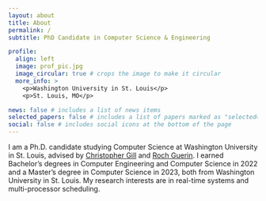```yaml
---
layout: about
title: About
permalink: /
subtitle: PhD Candidate in Computer Science & Engineering

profile:
  align: left
  image: prof_pic.jpg
  image_circular: true # crops the image to make it circular
  more_info: >
    <p>Washington University in St. Louis</p>
    <p>St. Louis, MO</p>

news: false # includes a list of news items
selected_papers: false # includes a list of papers marked as "selected={true}"
social: false # includes social icons at the bottom of the page
---
```


I am a Ph.D. candidate studying Computer Science at Washington University in St. Louis, advised by [Christopher Gill](https://engineering.wustl.edu/faculty/Christopher-Gill.html) and [Roch Guerin](https://engineering.wustl.edu/faculty/Roch-Guerin.html). I earned Bachelor’s degrees in Computer Engineering and Computer Science in 2022 and a Master’s degree in Computer Science in 2023, both from Washington University in St. Louis. My research interests are in real-time systems and multi-processor scheduling.